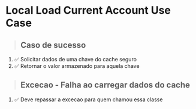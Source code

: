 # Local Load Current Account Use Case

> ## Caso de sucesso
1. ✅ Solicitar dados de uma chave do cache seguro
2. ✅ Retornar o valor armazenado para aquela chave

> ## Excecao - Falha ao carregar dados do cache
1. ✅ Deve repassar a excecao para quem chamou essa classe

